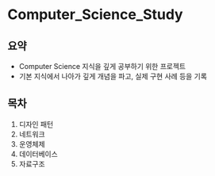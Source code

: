 # Computer_Science_Study

## 요약
- Computer Science 지식을 깊게 공부하기 위한 프로젝트
- 기본 지식에서 나아가 깊게 개념을 파고, 실제 구현 사례 등을 기록

## 목차
1. 디자인 패턴
2. 네트워크
3. 운영체제
4. 데이터베이스
5. 자료구조
